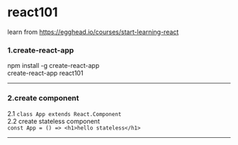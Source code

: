 # react101
learn from <https://egghead.io/courses/start-learning-react>

### 1.create-react-app    
npm install -g create-react-app  
create-react-app react101

***
### 2.create component
2.1 `class App extends React.Component`  
2.2 create stateless component    
`const App = () => <h1>hello stateless</h1>`

***

